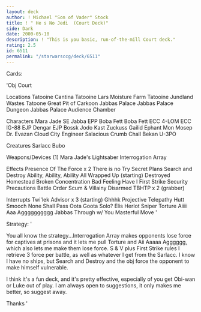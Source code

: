 ```yaml
---
layout: deck
author: ! Michael "Son of Vader" Stock
title: ! " He s No Jedi  (Court Deck)"
side: Dark
date: 2000-05-10
description: ! "This is you basic, run-of-the-mill Court deck."
rating: 2.5
id: 6511
permalink: "/starwarsccg/deck/6511"
---
```

Cards: 

'Obj
Court

Locations
Tatooine Cantina
Tatooine Lars Moisture Farm
Tatooine Jundland Wastes
Tatoone Great Pit of Carkoon
Jabbas Palace
Jabbas Palace Dungeon
Jabbas Palace Audience Chamber

Characters
Mara Jade
SE Jabba
EPP Boba Fett
Boba Fett
ECC 4-LOM
ECC IG-88
EJP Dengar
EJP Bossk
Jodo Kast
Zuckuss
Gailid
Ephant Mon
Mosep
Dr. Evazan
Cloud City Engineer
Salacious Crumb
Chall Bekan
U-3PO

Creatures
Sarlacc
Bubo

Weapons/Devices (1)
Mara Jade's Lightsaber
Interrogation Array

Effects
Presence Of The Force x 2
There is no Try
Secret Plans
Search and Destroy
Ability, Ability, Ability
All Wrapped Up (starting)
Destroyed Homestead
Broken Concentration
Bad Feeling Have I
First Strike
Security Precautions
Battle Order
Scum & Villainy
Disarmed
TBHTP x 2 (grabber)

Interrupts
Twi'lek Advisor x 3 (starting)
Ghhhk
Projective Telepathy
Hutt Smooch
None Shall Pass
Oota Goota Solo?
Elis Herlot
Sniper
Torture
Aiiii Aaa Agggggggggg
Jabbas Through w/ You
Masterful Move
'

Strategy: '

You all know the strategy...Interrogation Array makes opponents lose force for captives at prisons and it lets me pull Torture and Aii Aaaaa Agggggg, which also lets me make them lose force.	S & V plus First Strike rules  I retrieve 3 force per battle, as well as whatever I get from the Sarlacc.	I know I have no ships, but Search and Destroy and the obj force the opponent to make himself vulnerable.

I think it's a fun deck, and it's pretty effective, especially of you get Obi-wan or Luke out of play.  I am always open to suggestions, it only makes me better, so suggest away.

Thanks   '
